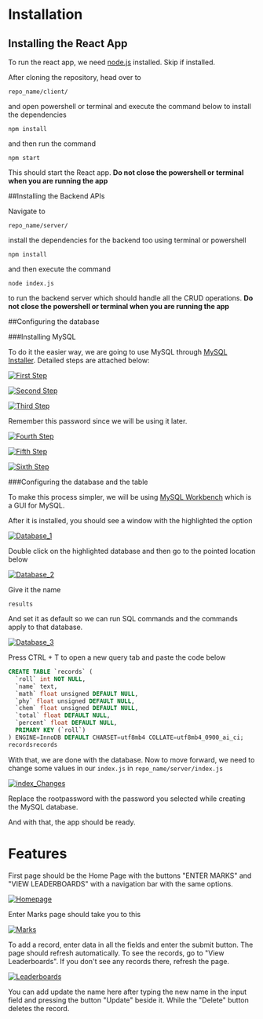 # Installation

## Installing the React App
To run the react app, we need [node.js](https://nodejs.org/en/ "node.js") installed.
Skip if installed.

After cloning the repository, head over to

`repo_name/client/`

and open powershell or terminal and execute the command below to install the dependencies

`npm install`

and then run the command

`npm start`

This should start the React app.
**Do not close the powershell or terminal when you are running the app**

##Installing the Backend APIs

Navigate to

`repo_name/server/`

install the dependencies for the backend too using terminal or powershell

`npm install`

and then execute the command

`node index.js`

to run the backend server which should handle all the CRUD operations.
**Do not close the powershell or terminal when you are running the app**

##Configuring the database

###Installing MySQL

To do it the easier way, we are going to use MySQL through [MySQL Installer](https://downloads.mysql.com/archives/installer/ "MySQL Installer").
Detailed steps are attached below:

[![First Step](https://cdn.discordapp.com/attachments/447677875202686976/844624411164016730/MySQLInstaller_Sk89bsig4W.png "First Step")](https://cdn.discordapp.com/attachments/447677875202686976/844624411164016730/MySQLInstaller_Sk89bsig4W.png "First Step")

[![Second Step](https://media.discordapp.net/attachments/447677875202686976/844624412320858122/MySQLInstaller_U62Wisd1M7.png "Second Step")](https://media.discordapp.net/attachments/447677875202686976/844624412320858122/MySQLInstaller_U62Wisd1M7.png "Second Step")

[![Third Step](https://media.discordapp.net/attachments/447677875202686976/844624414112612443/MySQLInstaller_WMZCiCyx1o.png "Third Step")](https://media.discordapp.net/attachments/447677875202686976/844624414112612443/MySQLInstaller_WMZCiCyx1o.png "Third Step")

Remember this password since we will be using it later.

[![Fourth Step](https://media.discordapp.net/attachments/447677875202686976/844624415504203786/MySQLInstaller_Awd2lQrCO8.png "Fourth Step")](https://media.discordapp.net/attachments/447677875202686976/844624415504203786/MySQLInstaller_Awd2lQrCO8.png "Fourth Step")

[![Fifth Step](https://media.discordapp.net/attachments/447677875202686976/844624417224392744/MySQLInstaller_pJ6vqEB6R6.png "Fifth Step")](https://media.discordapp.net/attachments/447677875202686976/844624417224392744/MySQLInstaller_pJ6vqEB6R6.png "Fifth Step")

[![Sixth Step](https://media.discordapp.net/attachments/447677875202686976/844624418596454450/MySQLInstaller_rKLPHWYI7B.png "Sixth Step")](https://media.discordapp.net/attachments/447677875202686976/844624418596454450/MySQLInstaller_rKLPHWYI7B.png "Sixth Step")

###Configuring the database and the table

To make this process simpler, we will be using [MySQL Workbench](https://dev.mysql.com/downloads/workbench/ "MySQL Workbench") which is a GUI for MySQL.

After it is installed, you should see a window with the highlighted the option

[![Database_1](https://media.discordapp.net/attachments/623530791967784970/844629174680813578/unknown.png "Database_1")](http://https://media.discordapp.net/attachments/623530791967784970/844629174680813578/unknown.png "Database_1")

Double click on the highlighted database and then go to the pointed location below

[![Database_2](https://media.discordapp.net/attachments/623530791967784970/844630012962668614/unknown.png "Database_2")](https://media.discordapp.net/attachments/623530791967784970/844630012962668614/unknown.png "Database_2")

Give it the name

`results`

And set it as default so we can run SQL commands and the commands apply to that database.

[![Database_3](https://media.discordapp.net/attachments/623530791967784970/844630602710777866/unknown.png "Database_3")](https://media.discordapp.net/attachments/623530791967784970/844630602710777866/unknown.png?width=852&height=683 "Database_3")

Press CTRL + T to open a new query tab and paste the code below

```sql
CREATE TABLE `records` (
  `roll` int NOT NULL,
  `name` text,
  `math` float unsigned DEFAULT NULL,
  `phy` float unsigned DEFAULT NULL,
  `chem` float unsigned DEFAULT NULL,
  `total` float DEFAULT NULL,
  `percent` float DEFAULT NULL,
  PRIMARY KEY (`roll`)
) ENGINE=InnoDB DEFAULT CHARSET=utf8mb4 COLLATE=utf8mb4_0900_ai_ci;
recordsrecords
```

With that, we are done with the database. Now to move forward, we need to change some values in our `index.js` in `repo_name/server/index.js`

[![index_Changes](https://media.discordapp.net/attachments/623530791967784970/844633428985118720/unknown.png "index_Changes")](https://media.discordapp.net/attachments/623530791967784970/844633428985118720/unknown.png "index_Changes")

Replace the rootpassword with the password you selected while creating the MySQL database.

And with that, the app should be ready.



# Features

First page should be the Home Page with the buttons "ENTER MARKS" and "VIEW LEADERBOARDS" with a navigation bar with the same options.

[![Homepage](https://media.discordapp.net/attachments/623530791967784970/844634632820752394/unknown.png "Homepage")](https://media.discordapp.net/attachments/623530791967784970/844634632820752394/unknown.png "Homepage")

Enter Marks page should take you to this

[![Marks](https://media.discordapp.net/attachments/623530791967784970/844636613208440842/unknown.png "Marks")](https://media.discordapp.net/attachments/623530791967784970/844636613208440842/unknown.png "Marks")

To add a record, enter data in all the fields and enter the submit button. The page should refresh automatically. To see the records, go to "View Leaderboards".
If you don't see any records there, refresh the page.

[![Leaderboards](https://media.discordapp.net/attachments/623530791967784970/844637443156475924/unknown.png "Leaderboards")](https://media.discordapp.net/attachments/623530791967784970/844637443156475924/unknown.png "Leaderboards")

You can add update the name here after typing the new name in the input field and pressing the button "Update" beside it.
While the "Delete" button deletes the record.